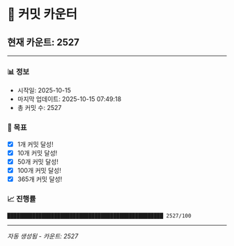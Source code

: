 # 🔢 커밋 카운터

## 현재 카운트: 2527

---

### 📊 정보
- 시작일: 2025-10-15
- 마지막 업데이트: 2025-10-15 07:49:18
- 총 커밋 수: 2527

### 🎯 목표
- [x] 1개 커밋 달성!
- [x] 10개 커밋 달성!
- [x] 50개 커밋 달성!
- [x] 100개 커밋 달성!
- [x] 365개 커밋 달성!

### 📈 진행률
```
██████████████████████████████████████████████████ 2527/100
```

---
*자동 생성됨 - 카운트: 2527*
